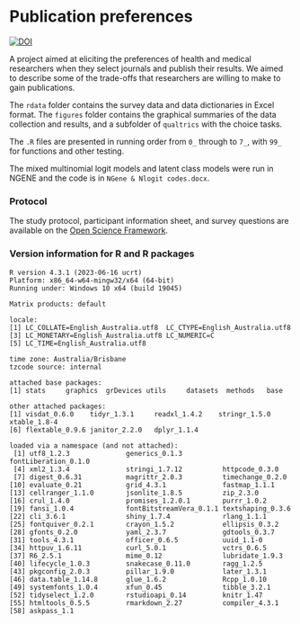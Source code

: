 # Publication preferences

[![DOI](https://zenodo.org/badge/785977608.svg)](https://zenodo.org/doi/10.5281/zenodo.12814359)

A project aimed at eliciting the preferences of health and medical researchers when they select journals and publish their results. We aimed to describe some of the trade-offs that researchers are willing to make to gain publications.

The `rdata` folder contains the survey data and data dictionaries in Excel format. 
The `figures` folder contains the graphical summaries of the data collection and results, and a subfolder of `qualtrics` with the choice tasks. 

The `.R` files are presented in running order from `0_` through to `7_`, with `99_` for functions and other testing.

The mixed multinomial logit models and latent class models were run in NGENE and the code is in `NGene & Nlogit codes.docx`.

### Protocol

The study protocol, participant information sheet, and survey questions are available on the [Open Science Framework](https://osf.io/p9guj/).

### Version information for R and R packages

```
R version 4.3.1 (2023-06-16 ucrt)
Platform: x86_64-w64-mingw32/x64 (64-bit)
Running under: Windows 10 x64 (build 19045)

Matrix products: default

locale:
[1] LC_COLLATE=English_Australia.utf8  LC_CTYPE=English_Australia.utf8   
[3] LC_MONETARY=English_Australia.utf8 LC_NUMERIC=C                      
[5] LC_TIME=English_Australia.utf8    

time zone: Australia/Brisbane
tzcode source: internal

attached base packages:
[1] stats     graphics  grDevices utils     datasets  methods   base     

other attached packages:
[1] visdat_0.6.0    tidyr_1.3.1     readxl_1.4.2    stringr_1.5.0   xtable_1.8-4   
[6] flextable_0.9.6 janitor_2.2.0   dplyr_1.1.4    

loaded via a namespace (and not attached):
 [1] utf8_1.2.3              generics_0.1.3          fontLiberation_0.1.0   
 [4] xml2_1.3.4              stringi_1.7.12          httpcode_0.3.0         
 [7] digest_0.6.31           magrittr_2.0.3          timechange_0.2.0       
[10] evaluate_0.21           grid_4.3.1              fastmap_1.1.1          
[13] cellranger_1.1.0        jsonlite_1.8.5          zip_2.3.0              
[16] crul_1.4.0              promises_1.2.0.1        purrr_1.0.2            
[19] fansi_1.0.4             fontBitstreamVera_0.1.1 textshaping_0.3.6      
[22] cli_3.6.1               shiny_1.7.4             rlang_1.1.1            
[25] fontquiver_0.2.1        crayon_1.5.2            ellipsis_0.3.2         
[28] gfonts_0.2.0            yaml_2.3.7              gdtools_0.3.7          
[31] tools_4.3.1             officer_0.6.5           uuid_1.1-0             
[34] httpuv_1.6.11           curl_5.0.1              vctrs_0.6.5            
[37] R6_2.5.1                mime_0.12               lubridate_1.9.3        
[40] lifecycle_1.0.3         snakecase_0.11.0        ragg_1.2.5             
[43] pkgconfig_2.0.3         pillar_1.9.0            later_1.3.1            
[46] data.table_1.14.8       glue_1.6.2              Rcpp_1.0.10            
[49] systemfonts_1.0.4       xfun_0.45               tibble_3.2.1           
[52] tidyselect_1.2.0        rstudioapi_0.14         knitr_1.47             
[55] htmltools_0.5.5         rmarkdown_2.27          compiler_4.3.1         
[58] askpass_1.1
```